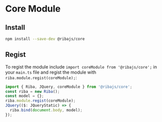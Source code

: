 # Core Module

## Install

```bash
npm install --save-dev @ribajs/core
```

## Regist

To regist the module include `import coreModule from '@ribajs/core';` in your `main.ts` file and regist the module with `riba.module.regist(coreModule);`:

```ts
import { Riba, JQuery, coreModule } from '@ribajs/core';
const riba = new Riba();
const model = {};
riba.module.regist(coreModule);
JQuery(($: JQueryStatic) => {
  riba.bind(document.body, model);
});
```
